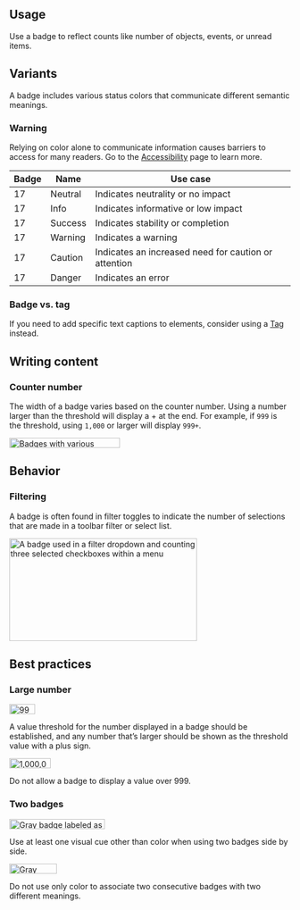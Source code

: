 ## Usage 
Use a badge to reflect counts like number of objects, events, or unread items.

## Variants

A badge includes various status colors that communicate different semantic 
meanings.

<rh-alert state="warning">
  <h3 slot="header">Warning</h3>
  <p>Relying on color alone to communicate information causes barriers to access 
  for many readers. Go to the <a href="../accessibility/">Accessibility</a> page to learn more.</p>
</rh-alert>

<rh-table>
  <table>
    <thead>
      <tr>
        <th scope="col" data-label="Badge">Badge</th>
        <th scope="col" data-label="Name">Name</th>
        <th scope="col" data-label="Use case">Use case</th>
      </tr>
    </thead>
    <tbody>
      <tr>
        <td data-label="Badge"><rh-badge>17<rh-badge></td>
        <td data-label="Name">Neutral</td>
        <td data-label="Use case">Indicates neutrality or no impact</td>
      </tr>
      <tr>
        <td data-label="Badge"><rh-badge state="info">17<rh-badge></td>
        <td data-label="Name">Info</td>
        <td data-label="Use case">Indicates informative or low impact</td>
      </tr>
      <tr>
        <td data-label="Badge"><rh-badge state="success">17<rh-badge></td>
        <td data-label="Name">Success</td>
        <td data-label="Use case">Indicates stability or completion</td>
      </tr>
      <tr>
        <td data-label="Badge"><rh-badge state="warning">17<rh-badge></td>
        <td data-label="Name">Warning</td>
        <td data-label="Use case">Indicates a warning</td>
      </tr>
      <tr>
        <td data-label="Badge"><rh-badge state="caution">17<rh-badge></td>
        <td data-label="Name">Caution</td>
        <td data-label="Use case">Indicates an increased need for caution or attention</td>
      </tr>
      <tr>
        <td data-label="Badge"><rh-badge state="danger">17<rh-badge></td>
        <td data-label="Name">Danger</td>
        <td data-label="Use case">Indicates an error</td>
      </tr>
    </tbody>
  </table>
</rh-table>

### Badge vs. tag

If you need to add specific text captions to elements, consider using a 
[Tag](/elements/tag) instead.

## Writing content

### Counter number

The width of a badge varies based on the counter number. Using a number larger 
than the threshold will display a + at the end. For example, if `999` is the 
threshold, using `1,000` or larger will display `999+`.

<uxdot-example width-adjustment="198px">
  <img src="../badge-counter-number.svg" 
      alt="Badges with various counter numbers; from left to right, a badge with 1, a badge with 50, a badge with 500, and a badge with 999+"
      width="198"
      height="18">
</uxdot-example>


## Behavior

### Filtering
A badge is often found in filter toggles to indicate the number of selections 
that are made in a toolbar filter or select list.

<uxdot-example width-adjustment="336px">
  <img src="../badge-filtering.png" 
      alt="A badge used in a filter dropdown and counting three selected checkboxes within a menu"
      width="336"
      height="184">
</uxdot-example>

## Best practices

### Large number

<div class="grid sm-two-columns">
  <uxdot-best-practice variant="do">
    <uxdot-example width-adjustment="46px" slot="image">
      <img src="../badge-best-practices-large-number-do.svg"
            alt="999+ in a gray badge"
            width="46"
            height="18">
    </uxdot-example>
    <p>A value threshold for the number displayed in a badge should be established, and any number that’s larger should be shown as the threshold value with a plus sign.</p>
  </uxdot-best-practice>

  <uxdot-best-practice variant="dont">
    <uxdot-example width-adjustment="74px" slot="image">
      <img src="../badge-best-practices-large-number-dont.svg"
            alt="1,000,000 in a gray badge"
            width="74"
            height="18">
    </uxdot-example>
    <p>Do not allow a badge to display a value over 999.</p>
  </uxdot-best-practice>
</div>

### Two badges

<div class="grid sm-two-columns">
  <uxdot-best-practice variant="do">
    <uxdot-example width-adjustment="171px" slot="image">
      <img src="../badge-best-practices-two-badges-do.svg"
            alt="Gray badge labeled as 'Unread' and yellow badge labeled as 'Flagged'"
            width="171"
            height="18">
    </uxdot-example>
    <p>Use at least one visual cue other than color when using two badges side by side.</p>
  </uxdot-best-practice>

  <uxdot-best-practice variant="dont">
    <uxdot-example width-adjustment="85px" slot="image">
      <img src="../badge-best-practices-two-badges-dont.svg"
            alt="Gray badge next to yellow badge"
            width="85"
            height="18">
    </uxdot-example>
    <p>Do not use only color to associate two consecutive badges with two different meanings.</p>
  </uxdot-best-practice>
</div>

